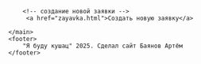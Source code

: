<!-- <!DOCTYPE html>
<html lang="ru">
<head>
    <meta charset="UTF-8">
    <meta name="viewport" content="width=device-width, initial-scale=1.0">
    <title>Document</title>
    <link rel="stylesheet" href="style/style.css">
</head>
<body>
    <header class="AuthRegistr">
        <h1>"Я буду кушац"</h1> 
    </header>
    <main class="home">
        <p>Просмотр всех заявок</p>
        <!-- вывод из бд -->

        <!-- создание новой заявки -->
         <a href="zayavka.html">Создать новую заявку</a>
        
    </main>
    <footer>
        "Я буду кушац" 2025. Сделал сайт Баянов Артём 
    </footer>
</body>
</html>
